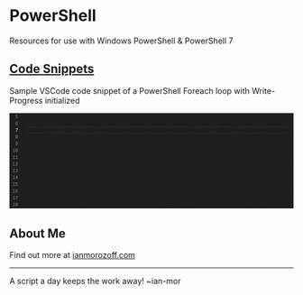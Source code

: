 # PowerShell
Resources for use with Windows PowerShell &amp; PowerShell 7

## [Code Snippets](Code%20Snippets)
Sample VSCode code snippet of a PowerShell Foreach loop with Write-Progress initialized

![CodeSnippet Example Usage](Code%20Snippets/Images/CodeSnippet_Example_Usage.gif)


## About Me
Find out more at [ianmorozoff.com](https://ianmorozoff.com/)

---

A script a day keeps the work away!  ~ian-mor
